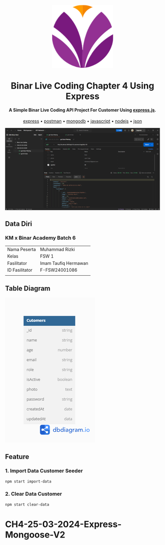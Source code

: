 ﻿<h1 align="center">
  <br>
  <img src="./public/images/icon.png" alt="Binar Logo" width="200"/>
  <br>
  <br>
  Binar Live Coding Chapter 4 Using Express
  <br>
</h1>

<h4 align="center">A Simple Binar Live Coding API Project For Customer Using <a href="https://expressjs.com/" target="_blank">express.js</a>.</h4>

<p align="center">
  <a href="#key-features">express</a> •
  <a href="#how-to-use">postman</a> •
  <a href="#download">mongodb</a> •
  <a href="#credits">javascript</a> •
  <a href="#related">nodejs</a> •
  <a href="#license">json</a>
</p>

![screenshot](./public/images/Screenshot.png)

## Data Diri

### KM x Binar Academy Batch 6

|                |                      |
| -------------- | -------------------- |
| Nama Peserta   | Muhammad Rizki       |
| Kelas          | FSW 1                |
| Fasilitator    | Imam Taufiq Hermawan |
| ID Fasilitator | F-FSW24001086        |
|                |                      |

## Table Diagram

![diagram](./public/images/db-diagram.png)

## Feature

### 1. Import Data Customer Seeder

```
npm start import-data
```

### 2. Clear Data Customer

```
npm start clear-data
```

# CH4-25-03-2024-Express-Mongoose-V2
